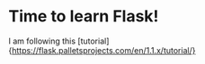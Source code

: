 # Time to learn Flask!

I am following this [tutorial]{https://flask.palletsprojects.com/en/1.1.x/tutorial/}
